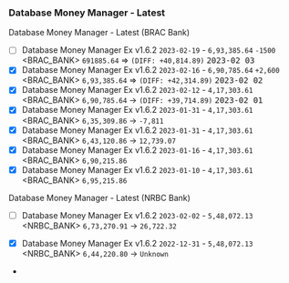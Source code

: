 ### Database Money Manager - Latest

Database Money Manager - Latest (BRAC Bank)
- [ ] Database Money Manager Ex v1.6.2 `2023-02-19` - `6,93,385.64` `-1500` <BRAC_BANK> `691885.64` ⇒ `(DIFF: +40,814.89)` <kbd>2023-02 03</kbd>
- [x] Database Money Manager Ex v1.6.2 `2023-02-16` - `6,90,785.64` `+2,600` <BRAC_BANK> `6,93,385.64` ⇒ `(DIFF: +42,314.89)` <kbd>2023-02 02</kbd>
- [x] Database Money Manager Ex v1.6.2 `2023-02-12` - `4,17,303.61` <BRAC_BANK> `6,90,785.64` -> `(DIFF: +39,714.89)` <kbd>2023-02 01</kbd>
- [x] Database Money Manager Ex v1.6.2 `2023-01-31` - `4,17,303.61` <BRAC_BANK> `6,35,309.86` -> `-7,811`
- [x] Database Money Manager Ex v1.6.2 `2023-01-31` - `4,17,303.61` <BRAC_BANK> `6,43,120.86` -> `12,739.07`
- [x] Database Money Manager Ex v1.6.2 `2023-01-16` - `4,17,303.61` <BRAC_BANK> `6,90,215.86`
- [x] Database Money Manager Ex v1.6.2 `2023-01-10` - `4,17,303.61` <BRAC_BANK> `6,95,215.86`

Database Money Manager - Latest (NRBC Bank)
- [ ] Database Money Manager Ex v1.6.2 `2023-02-02` - `5,48,072.13` <NRBC_BANK> `6,73,270.91` -> `26,722.32`
- [x] Database Money Manager Ex v1.6.2 `2022-12-31` - `5,48,072.13` <NRBC_BANK> `6,44,220.80` -> `Unknown`



-